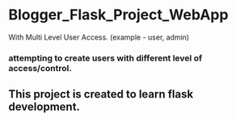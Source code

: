 # Blogger_Flask_Project_WebApp
With Multi Level User Access. (example - user, admin)

### attempting to create users with different level of access/control.
## This project is created to learn flask development.

